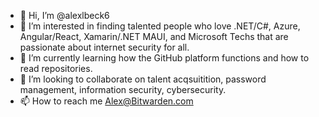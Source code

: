 - 👋 Hi, I’m @alexlbeck6
- 👀 I’m interested in finding talented people who love .NET/C#, Azure, Angular/React, Xamarin/.NET MAUI, and Microsoft Techs that are passionate about internet security for all.
- 🌱 I’m currently learning how the GitHub platform functions and how to read repositories. 
- 💞️ I’m looking to collaborate on talent acqsuitition, password management, information security, cybersecurity.
- 📫 How to reach me Alex@Bitwarden.com 

<!---
alexlbeck6/alexlbeck6 is a ✨ special ✨ repository because its `README.md` (this file) appears on your GitHub profile.
You can click the Preview link to take a look at your changes.
--->
